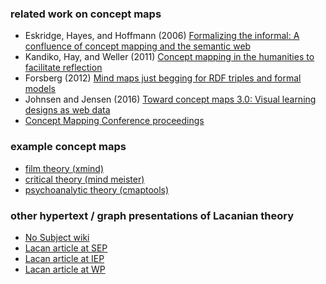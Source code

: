 
### related work on concept maps

* Eskridge, Hayes, and Hoffmann (2006) [Formalizing the informal: A confluence of concept mapping and the semantic web](http://cmc.ihmc.us/cmc2006Papers/cmc2006-p199.pdf)
* Kandiko, Hay, and Weller (2011) [Concept mapping in the humanities to facilitate reflection](https://doi.org/10.1177/1474022211399381)
* Forsberg (2012) [Mind maps just begging for RDF triples and formal models](https://web.archive.org/web/20200831181912/http://kerfors.blogspot.com/2012/09/mind-maps-just-begging-for-rdf-triples.html)
* Johnsen and Jensen (2016) [Toward concept maps 3.0: Visual learning designs as web data](https://core.ac.uk/download/pdf/269276541.pdf#page=245)
* [Concept Mapping Conference proceedings](https://cmc.ihmc.us/cmc-proceedings/)


### example concept maps

* [film theory (xmind)](https://www.xmind.net/m/Sa64/)
* [critical theory (mind meister)](https://www.mindmeister.com/20632135/critical-theory?fullscreen=1)
* [psychoanalytic theory (cmaptools)](https://cursa.ihmc.us/rid%3D1K9C9CK9M-1YVCGDX-1B6R/psychoanalytic%2520theory%2520Greer%2520Jordan.cmap%3Frid%3D1K9C9CK9M-1YVCGDX-1B6R%26partName%3Dhtmljpeg)


### other hypertext / graph presentations of Lacanian theory

* [No Subject wiki](https://nosubject.com/Main_Page)
* [Lacan article at SEP](https://plato.stanford.edu/entries/lacan/)
* [Lacan article at IEP](https://iep.utm.edu/lacweb/)
* [Lacan article at WP](https://en.wikipedia.org/wiki/Jacques_Lacan)


